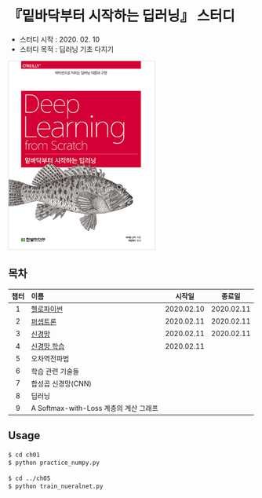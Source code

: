 # 『밑바닥부터 시작하는 딥러닝』 스터디
- 스터디 시작 : 2020. 02. 10
- 스터디 목적 : 딥러닝 기초 다지기

<img src="/dataset/book.jpg" width="300px" alt="book"></img><br/>


## 목차
|챕터|이름|시작일|종료일|
|:---:|:---|:---:|:---:|
|1|[헬로파이썬](https://github.com/HYEZ/deep-learning-from-scratch/tree/master/ch1)|2020.02.10|2020.02.11|
|2|[퍼셉트론](https://github.com/HYEZ/deep-learning-from-scratch/tree/master/ch2)|2020.02.11|2020.02.11|
|3|[신경망](https://github.com/HYEZ/deep-learning-from-scratch/tree/master/ch3)|2020.02.11|2020.02.11|
|4|[신경망 학습](https://github.com/HYEZ/deep-learning-from-scratch/tree/master/ch4)|2020.02.11||
|5|오차역전파법|||
|6|학습 관련 기술들|||
|7|합성곱 신경망(CNN)|||
|8|딥러닝|||
|9|A Softmax-with-Loss 계층의 계산 그래프|||

## Usage
```
$ cd ch01
$ python practice_numpy.py

$ cd ../ch05
$ python train_nueralnet.py
```
